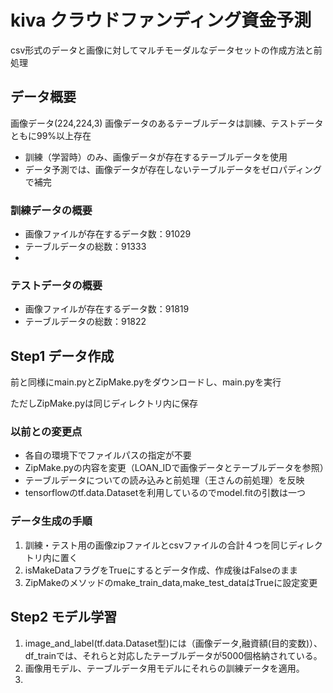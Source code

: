 # kiva クラウドファンディング資金予測
csv形式のデータと画像に対してマルチモーダルなデータセットの作成方法と前処理

## データ概要
画像データ(224,224,3)
画像データのあるテーブルデータは訓練、テストデータともに99%以上存在
- 訓練（学習時）のみ、画像データが存在するテーブルデータを使用
- データ予測では、画像データが存在しないテーブルデータをゼロパディングで補完

### 訓練データの概要
- 画像ファイルが存在するデータ数：91029
- テーブルデータの総数：91333
-
### テストデータの概要
- 画像ファイルが存在するデータ数：91819
- テーブルデータの総数：91822

## Step1 データ作成
前と同様にmain.pyとZipMake.pyをダウンロードし、main.pyを実行

ただしZipMake.pyは同じディレクトリ内に保存


### 以前との変更点
- 各自の環境下でファイルパスの指定が不要
- ZipMake.pyの内容を変更（LOAN_IDで画像データとテーブルデータを参照）
- テーブルデータについての読み込みと前処理（王さんの前処理）を反映
- tensorflowのtf.data.Datasetを利用しているのでmodel.fitの引数は一つ

### データ生成の手順
1. 訓練・テスト用の画像zipファイルとcsvファイルの合計４つを同じディレクトリ内に置く
2. isMakeDataフラグをTrueにするとデータ作成、作成後はFalseのまま
3. ZipMakeのメソッドのmake_train_data,make_test_dataはTrueに設定変更

## Step2 モデル学習
1.  image_and_label(tf.data.Dataset型)には（画像データ,融資額(目的変数)）、df_trainでは、それらと対応したテーブルデータが5000個格納されている。
2.  画像用モデル、テーブルデータ用モデルにそれらの訓練データを適用。
3.  


